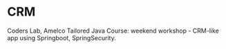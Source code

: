 # CRM

Coders Lab, Amelco Tailored Java Course:
weekend workshop - CRM-like app using Springboot, SpringSecurity.
